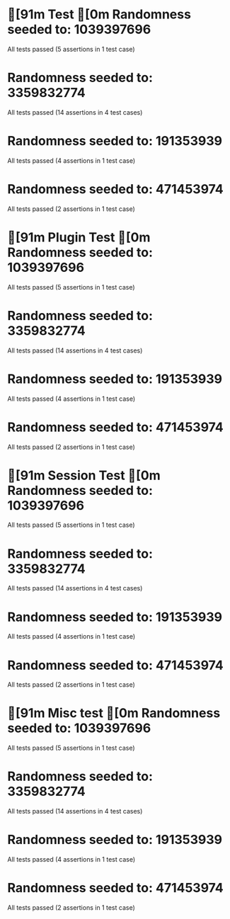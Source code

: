 [91m Test [0m
Randomness seeded to: 1039397696
===============================================================================
All tests passed (5 assertions in 1 test case)

Randomness seeded to: 3359832774
===============================================================================
All tests passed (14 assertions in 4 test cases)

Randomness seeded to: 191353939
===============================================================================
All tests passed (4 assertions in 1 test case)

Randomness seeded to: 471453974
===============================================================================
All tests passed (2 assertions in 1 test case)

[91m Plugin Test [0m
Randomness seeded to: 1039397696
===============================================================================
All tests passed (5 assertions in 1 test case)

Randomness seeded to: 3359832774
===============================================================================
All tests passed (14 assertions in 4 test cases)

Randomness seeded to: 191353939
===============================================================================
All tests passed (4 assertions in 1 test case)

Randomness seeded to: 471453974
===============================================================================
All tests passed (2 assertions in 1 test case)

[91m Session Test [0m
Randomness seeded to: 1039397696
===============================================================================
All tests passed (5 assertions in 1 test case)

Randomness seeded to: 3359832774
===============================================================================
All tests passed (14 assertions in 4 test cases)

Randomness seeded to: 191353939
===============================================================================
All tests passed (4 assertions in 1 test case)

Randomness seeded to: 471453974
===============================================================================
All tests passed (2 assertions in 1 test case)

[91m Misc test [0m
Randomness seeded to: 1039397696
===============================================================================
All tests passed (5 assertions in 1 test case)

Randomness seeded to: 3359832774
===============================================================================
All tests passed (14 assertions in 4 test cases)

Randomness seeded to: 191353939
===============================================================================
All tests passed (4 assertions in 1 test case)

Randomness seeded to: 471453974
===============================================================================
All tests passed (2 assertions in 1 test case)

